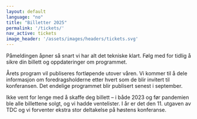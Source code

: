 ```yaml
---
layout: default
language: "no"
title: "Billetter 2025"
permalink: '/tickets/'
nav_active: tickets
image_header: '/assets/images/headers/tickets.svg'
---
```


Påmeldingen åpner så snart vi har alt det tekniske klart. Følg med for tidlig å sikre din billett og oppdateringer om programmet.

Årets program vil publiseres fortløpende utover våren. Vi kommer til å dele informasjon om foredragsholderne etter hvert som de blir invitert til konferansen. Det endelige programmet blir publisert senest i september.

Ikke vent for lenge med å skaffe deg billett – i både 2023 og før pandemien ble alle billettene solgt, og vi hadde ventelister. I år er det den 11. utgaven av TDC og vi forventer ekstra stor deltakelse på høstens konferanse.